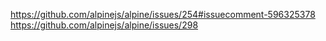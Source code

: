 https://github.com/alpinejs/alpine/issues/254#issuecomment-596325378
https://github.com/alpinejs/alpine/issues/298
